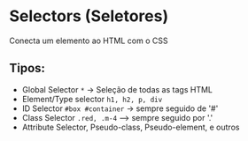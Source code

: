 # Selectors (Seletores)

Conecta um elemento ao HTML com o CSS

## Tipos:

* Global Selector ` * ` -> Seleção de todas as tags HTML
* Element/Type selector ` h1, h2, p, div `
* ID Selector ` #box #container `  -> sempre seguido de '#'
* Class Selector ` .red, .m-4 ` --> sempre seguido por '.'
* Attribute Selector, Pseudo-class, Pseudo-element, e outros
 